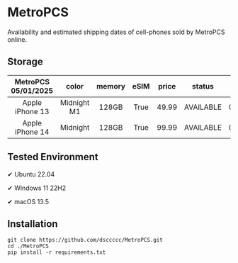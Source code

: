 # MetroPCS
Availability and estimated shipping dates of cell-phones sold by MetroPCS online.
## Storage
|MetroPCS 05/01/2025|color|memory|eSIM|price|status|shipping from|shipping to|
|:--:|:--:|:--:|:--:|:--:|:--:|:--:|:--:|
|Apple iPhone 13|Midnight M1|128GB|True|49.99|AVAILABLE|05/01/2025|05/05/2025|
|Apple iPhone 14|Midnight|128GB|True|99.99|AVAILABLE|05/01/2025|05/05/2025|

## Tested Environment
✔ Ubuntu 22.04

✔ Windows 11 22H2

✔ macOS 13.5
## Installation
```
git clone https://github.com/dsccccc/MetroPCS.git
cd ./MetroPCS
pip install -r requirements.txt
```
